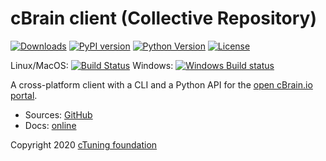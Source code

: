 # cBrain client (Collective Repository)

[![Downloads](https://pepy.tech/badge/cbrain)](https://pepy.tech/project/cbrain)
[![PyPI version](https://badge.fury.io/py/cbrain.svg)](https://badge.fury.io/py/cbrain)
[![Python Version](https://img.shields.io/badge/python-2.7%20|%203.4+-blue.svg)](https://pypi.org/project/cbrain)
[![License](https://img.shields.io/badge/license-Apache%202.0-blue.svg)](https://opensource.org/licenses/Apache-2.0)

Linux/MacOS: [![Build Status](https://travis-ci.org/cknowledge/cbrain.svg?branch=master)](https://travis-ci.org/cknowledge/cbrain)
Windows: [![Windows Build status](https://ci.appveyor.com/api/projects/status/your1v689smkudvx?svg=true)](https://ci.appveyor.com/project/gfursin/cbrain)

A cross-platform client with a CLI and a Python API for the [open cBrain.io portal](https://cBrain.io).

* Sources: [GitHub](https://github.com/cknowledge/cbrain)
* Docs: [online](https://cBrain.io/static/docs)

Copyright 2020 [cTuning foundation](https://cTuning.org)
